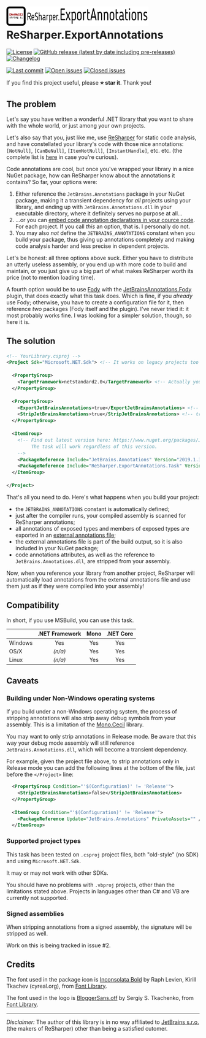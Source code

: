 # ![](https://raw.githubusercontent.com/Tenacom/ReSharper.ExportAnnotations/main/graphics/Logo.png) ReSharper.ExportAnnotations

[![License](https://img.shields.io/github/license/Tenacom/ReSharper.ExportAnnotations.svg)](https://github.com/Tenacom/ReSharper.ExportAnnotations/blob/main/LICENSE)
[![GitHub release (latest by date including pre-releases)](https://img.shields.io/github/v/release/Tenacom/ReSharper.ExportAnnotations?include_prereleases)](https://github.com/Tenacom/ReSharper.ExportAnnotations/releases)
[![Changelog](https://img.shields.io/badge/changelog-Keep%20a%20Changelog%20v1.0.0-%23E05735)](https://github.com/Tenacom/ReSharper.ExportAnnotations/blob/main/CHANGELOG.md)

[![Last commit](https://img.shields.io/github/last-commit/Tenacom/ReSharper.ExportAnnotations.svg)](https://github.com/Tenacom/ReSharper.ExportAnnotations/commits/main)
[![Open issues](https://img.shields.io/github/issues-raw/Tenacom/ReSharper.ExportAnnotations.svg?label=open+issues)](https://github.com/Tenacom/ReSharper.ExportAnnotations/issues?q=is%3Aissue+is%3Aopen+sort%3Aupdated-desc)
[![Closed issues](https://img.shields.io/github/issues-closed-raw/Tenacom/ReSharper.ExportAnnotations.svg?label=closed+issues)](https://github.com/Tenacom/ReSharper.ExportAnnotations/issues?q=is%3Aissue+is%3Aclosed+sort%3Aupdated-desc)

If you find this project useful, please **:star: star it**. Thank you!

## The problem

Let's say you have written a wonderful .NET library that you want to share with the whole world, or just among your own projects.

Let's also say that you, just like me, use [ReSharper](https://www.jetbrains.com/resharper/) for static code analysis, and have constellated your library's code with those nice annotations: `[NotNull]`, `[CanBeNull]`, `[ItemNotNull]`, `[InstantHandle]`, etc. etc. (the complete list is [here](https://www.jetbrains.com/help/resharper/Reference__Code_Annotation_Attributes.html) in case you're curious).

Code annotations are cool, but once you've wrapped your library in a nice NuGet package, how can ReSharper know about the annotations it contains? So far, your options were:
1. Either reference the `JetBrains.Annotations` package in your NuGet package, making it a transient dependency for _all_ projects using your library, and ending up with `JetBrains.Annotations.dll` in your executable directory, where it definitely serves no purpose at all...
2. ...or you can [embed code annotation declarations in your cource code](https://www.jetbrains.com/help/resharper/Code_Analysis__Annotations_in_Source_Code.html#embedding-declarations-of-code-annotations-in-your-source-code). For each project. If you call _this_ an option, that is. I personally do not.
3. You may also _not_ define the `JETBRAINS_ANNOTATIONS` constant when you build your package, thus giving up annotations completely and making code analysis harder and less precise in dependent projects.

Let's be honest: all three options above suck. Either you have to distribute an utterly useless assembly, or you end up with more code to build and maintain, or you just give up a big part of what makes ReSharper worth its price (not to mention loading time).

A fourth option would be to use [Fody](https://github.com/Fody/Fody) with the [JetBrainsAnnotations.Fody](https://github.com/tom-englert/JetBrainsAnnotations.Fody) plugin, that does exactly what this task does. Which is fine, if you _already_ use Fody; otherwise, you have to create a configuration file for it, then reference _two_ packages (Fody itself and the plugin). I've never tried it: it most probably works fine. I was looking for a simpler solution, though, so here it is.

## The solution
```xml
<!-- YourLibrary.csproj -->
<Project Sdk="Microsoft.NET.Sdk"> <!-- It works on legacy projects too (e.g. WinForms control libraries) -->

  <PropertyGroup>
    <TargetFramework>netstandard2.0</TargetFramework> <!-- Actually you can use any TFM -->
  </PropertyGroup>

  <PropertyGroup>
    <ExportJetBrainsAnnotations>true</ExportJetBrainsAnnotations> <!-- true by default when OutputType is "Library" -->
    <StripJetBrainsAnnotations>true</StripJetBrainsAnnotations> <!-- true by default -->
  </PropertyGroup>

  <ItemGroup>
    <!-- Find out latest version here: https://www.nuget.org/packages/JetBrains.Annotations/
         The task will work regardless of this version.
    -->
    <PackageReference Include="JetBrains.Annotations" Version="2019.1.3" PrivateAssets="All" /> <!-- Will not become a transient dependency -->
    <PackageReference Include="ReSharper.ExportAnnotations.Task" Version="1.0.0" PrivateAssets="All" /> <!-- Only used during build -->
  </ItemGroup>

</Project>
```

That's all you need to do. Here's what happens when you build your project:
* the `JETBRAINS_ANNOTATIONS` constant is automatically defined;
* just after the compiler runs, your compiled assembly is scanned for ReSharper annotations;
* all annotations of exposed types and members of exposed types are exported in an [external annotations file](https://www.jetbrains.com/help/resharper/Code_Analysis__External_Annotations.html);
* the external annotations file is part of the build output, so it is also included in your NuGet package;
* code annotations attributes, as well as the reference to `JetBrains.Annotations.dll`, are stripped from your assembly.

Now, when you reference your library from another project, ReSharper will automatically load annotations from the external annotations file and use them just as if they were compiled into your assembly!

## Compatibility

In short, if you use MSBuild, you can use this task.

|         | .NET Framework | Mono  | .NET Core |
| :------ | :------------: | :---: | :-------: |
| Windows | Yes            | Yes   | Yes       |
| OS/X    | _(n/a)_        | Yes   | Yes       |
| Linux   | _(n/a)_        | Yes   | Yes       |

## Caveats

### Building under Non-Windows operating systems
If you build under a non-Windows operating system, the process of stripping annotations will also strip away debug symbols from your assembly. This is a limitation of the [Mono.Cecil](https://github.com/jbevain/cecil) library.

You may want to only strip annotations in Release mode. Be aware that this way your debug mode assembly will still reference `JetBrains.Annotations.dll`, which will become a transient dependency.

For example, given the project file above, to strip annotations only in Release mode you can add the following lines at the bottom of the file, just before the `</Project>` line:

```xml
  <PropertyGroup Condition="'$(Configuration)' != 'Release'">
    <StripJetBrainsAnnotations>false</StripJetBrainsAnnotations>
  </PropertyGroup>

  <ItemGroup Condition="'$(Configuration)' != 'Release'">
    <PackageReference Update="JetBrains.Annotations" PrivateAssets="" />
  </ItemGroup>
```

### Supported project types

This task has been tested on `.csproj` project files, both "old-style" (no SDK) and using `Microsoft.NET.Sdk`.

It may or may not work with other SDKs.

You should have no problems with `.vbproj` projects, other than the limitations stated above. Projects in languages other than C# and VB are currently not supported.

### Signed assemblies

When stripping annotations from a signed assembly, the signature will be stripped as well.

Work on this is being tracked in issue #2.

## Credits

The font used in the package icon is [Inconsolata Bold](https://fontlibrary.org/en/font/inconsolata#Inconsolata-Bold) by Raph Levien, Kirill Tkachev (cyreal.org), from [Font Library](https://fontlibrary.org).

The font used in the logo is [BloggerSans.otf](https://fontlibrary.org/en/font/blogger-sans-otf) by Sergiy S. Tkachenko, from [Font Library](https://fontlibrary.org).

---

*Disclaimer:* The author of this library is in no way affiliated to [JetBrains s.r.o.](https://www.jetbrains.com/) (the makers of ReSharper) other than being a satisfied cutomer.
